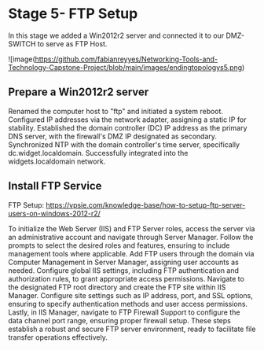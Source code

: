 # Stage 5- FTP Setup

In this stage we added a Win2012r2 server and connected it to our DMZ-SWITCH to serve as FTP Host.

![image(https://github.com/fabianreyyes/Networking-Tools-and-Technology-Capstone-Project/blob/main/images/endingtopologys5.png)

## Prepare a Win2012r2 server

Renamed the computer host to "ftp" and initiated a system reboot. Configured IP addresses via the network adapter, assigning a static IP for stability. Established the domain controller (DC) IP address as the primary DNS server, with the firewall's DMZ IP designated as secondary. Synchronized NTP with the domain controller's time server, specifically dc.widget.localdomain. Successfully integrated into the widgets.localdomain network.

## Install FTP Service

FTP Setup: https://vpsie.com/knowledge-base/how-to-setup-ftp-server-users-on-windows-2012-r2/

To initialize the Web Server (IIS) and FTP Server roles, access the server via an administrative account and navigate through Server Manager. Follow the prompts to select the desired roles and features, ensuring to include management tools where applicable. Add FTP users through the domain via Computer Management in Server Manager, assigning user accounts as needed. Configure global IIS settings, including FTP authentication and authorization rules, to grant appropriate access permissions. Navigate to the designated FTP root directory and create the FTP site within IIS Manager. Configure site settings such as IP address, port, and SSL options, ensuring to specify authentication methods and user access permissions. Lastly, in IIS Manager, navigate to FTP Firewall Support to configure the data channel port range, ensuring proper firewall setup. These steps establish a robust and secure FTP server environment, ready to facilitate file transfer operations effectively.
